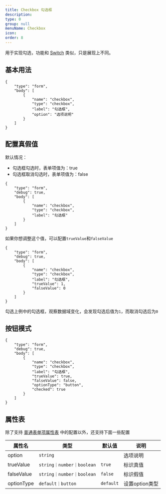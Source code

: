 ```yaml
---
title: Checkbox 勾选框
description:
type: 0
group: null
menuName: Checkbox
icon:
order: 8
---
```


用于实现勾选，功能和 [Switch](./switch) 类似，只是展现上不同。

## 基本用法

```schema: scope="body"
{
    "type": "form",
    "body": [
        {
            "name": "checkbox",
            "type": "checkbox",
            "label": "勾选框",
            "option": "选项说明"
        }
    ]
}
```

## 配置真假值

默认情况：

- 勾选框勾选时，表单项值为：true
- 勾选框取消勾选时，表单项值为：false

```schema: scope="body"
{
    "type": "form",
    "debug": true,
    "body": [
        {
            "name": "checkbox",
            "type": "checkbox",
            "label": "勾选框"
        }
    ]
}
```

如果你想调整这个值，可以配置`trueValue`和`falseValue`

```schema: scope="body"
{
    "type": "form",
    "debug": true,
    "body": [
        {
            "name": "checkbox",
            "type": "checkbox",
            "label": "勾选框",
            "trueValue": 1,
            "falseValue": 0
        }
    ]
}
```

勾选上例中的勾选框，观察数据域变化，会发现勾选后值为`1`，而取消勾选后为`0`

## 按钮模式
```schema: scope="body"
{
    "type": "form",
    "debug": true,
    "body": [
        {
            "name": "checkbox",
            "type": "checkbox",
            "label": "勾选框",
            "trueValue": true,
            "falseValue": false,
            "optionType": "button",
            "checked": true
        }
    ]
}
```
## 属性表

除了支持 [普通表单项属性表](./formitem#%E5%B1%9E%E6%80%A7%E8%A1%A8) 中的配置以外，还支持下面一些配置

| 属性名     | 类型     | 默认值    | 说明  |
| ---------- | -------- | --------- | ---------------- |
| option     | `string` |           | 选项说明         |
| trueValue  | `string｜number｜boolean`    | `true`    | 标识真值         |
| falseValue | `string｜number｜boolean`    | `false` | 标识假值         |
| optionType     | `default｜button` |     `default`      |   设置option类型     |
